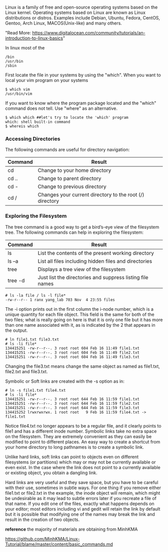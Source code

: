 Linux is a family of free and open-source operating systems based on the Linux kernel. Operating systems based on Linux are known as Linux distributions or distros. Examples include Debian, Ubuntu, Fedora, CentOS, Gentoo, Arch Linux, MACOS(Unix-like) and many others. 

"Read More: https://www.digitalocean.com/community/tutorials/an-introduction-to-linux-basics"

In linux most of the 

```
/bin
/usr/bin
/sbin
```

First locate the file in your systems by using the "which". When you want to local your vim program on your systems

```
$ which vim
/usr/bin/vim
```

If you want to know where the program package located and the "which" command does not tell. Use "where" as an alternative. 

```
$ which which ##let's try to locate the 'which' program
which: shell built-in command
$ whereis which
```

### Accessing Directories
The following commands are useful for directory navigation:

|Command|Result|
|-------|-----------|
|cd 	|Change to your home directory|
|cd ..|Change to parent directory|
|cd - |Change to previous directory|
|cd /	|Changes your current directory to the root (/) directory|

### Exploring the Filesystem
The tree command is a good way to get a bird’s-eye view of the filesystem tree. The following commands can help in exploring the filesystem:

|Command|Result|
|-------|-----------|
|ls 	  |List the contents of the present working directory|
|ls –a  |List all files including hidden files and directories|
|tree   |Displays a tree view of the filesystem|
|tree -d|Just list the directories and suppress listing file names|


```
# ls -la file / ls -l file*
-rw-r--r-- 1 ranx yang_lab 703 Nov  4 23:55 files
```

The -i option prints out in the first column the i-node number, which is a unique quantity for each file object. This field is the same for both of the two files; what is really going on here is that it is only one file but it has more than one name associated with it,  as is indicated by the 2 that appears in the output.

```
# ln file1.txt file3.txt
# ls -li file*
134415251 -rw-r--r--. 3 root root 604 Feb 16 11:49 file1.txt
134415251 -rw-r--r--. 3 root root 604 Feb 16 11:49 file2.txt
134415251 -rw-r--r--. 3 root root 604 Feb 16 11:49 file3.txt
```
Changing the file3.txt means change the same object as named as file1.txt, file2.txt and file3.txt.

Symbolic or Soft links are created with the -s option as in:

```
# ln -s file1.txt file4.txt
# ls -li file*
134415251 -rw-r--r--. 3 root root 644 Feb 16 11:59 file1.txt
134415251 -rw-r--r--. 3 root root 644 Feb 16 11:59 file2.txt
134415251 -rw-r--r--. 3 root root 644 Feb 16 11:59 file3.txt
134415252 lrwxrwxrwx. 1 root root   9 Feb 16 11:59 file4.txt -> file1.txt
```
Notice file4.txt no longer appears to be a regular file, and it clearly points to file1 and has a different inode number. Symbolic links take no extra space on the filesystem. They are extremely convenient as they can easily be modified to point to different places. An easy way to create a shortcut from your home directory to long pathnames is to create a symbolic link.

Unlike hard links, soft links can point to objects even on different filesystems (or partitions) which may or may not be currently available or even exist. In the case where the link does not point to a currently available or existing object, you obtain a dangling link.

Hard links are very useful and they save space, but you have to be careful with their use, sometimes in subtle ways. For one thing if you remove either file1.txt or file2.txt in the example, the inode object will remain, which might be undesirable as it may lead to subtle errors later if you recreate a file of that name. If you edit one of the files, exactly what happens depends on your editor; most editors including vi and gedit will retain the link by default but it is possible that modifying one of the names may break the link and result in the creation of two objects.

**reference**
the majority of materials are obtaining from MinhKMA 

https://github.com/MinhKMA/Linux-Tutorial/blame/master/content/basic_commands.md
